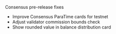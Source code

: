 Consensus pre-release fixes

- Improve Consensus ParaTime cards for testnet
- Adjust validator commission bounds check
- Show rounded value in balance distribution card
